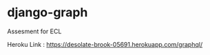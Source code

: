 # django-graph
Assesment for ECL

Heroku Link : https://desolate-brook-05691.herokuapp.com/graphql/
